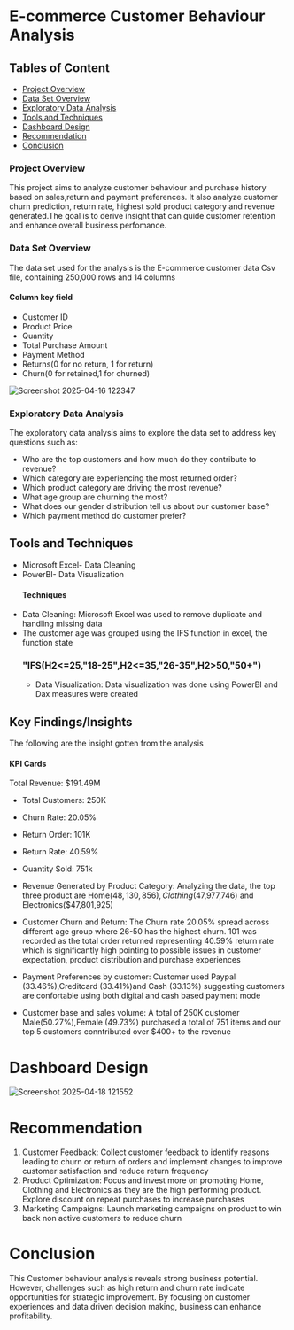 # E-commerce Customer Behaviour Analysis

## Tables of Content

- [Project Overview](#project-overview)
- [Data Set Overview](#data-set-overview)
- [Exploratory Data Analysis](#exploratory-data-analysis)
- [Tools and Techniques](#tools-and-techniques)
- [Dashboard Design](#dashboard-design)
- [Recommendation](#recommendation)
- [Conclusion](#conclusion)

### Project Overview
This project aims to analyze customer behaviour and purchase history based on sales,return and payment preferences. It also analyze customer churn prediction, return rate, highest sold product category and revenue generated.The goal is to derive insight that can guide customer retention and enhance overall business perfomance.

### Data Set Overview
The data set used for the analysis is the E-commerce customer data Csv file, containing 250,000 rows and 14 columns
#### Column key field
- Customer ID
- Product Price
- Quantity
- Total Purchase Amount
- Payment Method
- Returns(0 for no return, 1 for return)
- Churn(0 for retained,1 for churned)
  
![Screenshot 2025-04-16 122347](https://github.com/user-attachments/assets/846b1624-e5aa-4503-8233-c4edf616c279)

### Exploratory Data Analysis
The exploratory data analysis aims to explore the data set to address key questions such as:
- Who are the top customers and how much do they contribute to revenue?
- Which category are experiencing the most returned order?
- Which product category are driving the most revenue?
- What age group are churning the most?
- What does our gender distribution tell us about our customer base?
- Which payment method do customer prefer?

## Tools and Techniques
- Microsoft Excel- Data Cleaning
- PowerBI- Data Visualization
  #### Techniques
- Data Cleaning: Microsoft Excel was used to remove duplicate and handling missing data
- The customer age was grouped using the IFS function in excel, the function state
  ### "IFS(H2<=25,"18-25",H2<=35,"26-35",H2>50,"50+")
  - Data Visualization: Data visualization was done using PowerBI and Dax measures were created

## Key Findings/Insights
  The following are the insight gotten from the analysis
#### KPI Cards
   Total Revenue: $191.49M
  - Total Customers: 250K
  - Churn Rate: 20.05%
  - Return Order: 101K
  - Return Rate: 40.59%
  - Quantity Sold: 751k

  - Revenue Generated by Product Category: Analyzing the data, the top three product are Home($48,130,856),Clothing($47,977,746) and Electronics($47,801,925)
  - Customer Churn and Return: The Churn rate 20.05% spread across different age group where 26-50 has the highest churn. 101 was recorded as the total order returned representing 40.59% return rate which is significantly high pointing to possible issues in customer expectation, product distribution and purchase experiences
  - Payment Preferences by customer: Customer used Paypal (33.46%),Creditcard (33.41%)and Cash (33.13%) suggesting customers are confortable using both digital and cash based payment mode
  - Customer base and sales volume: A total of 250K customer Male(50.27%),Female (49.73%) purchased a total of 751 items and our top 5 customers conntributed over $400+ to the revenue

# Dashboard Design
![Screenshot 2025-04-18 121552](https://github.com/user-attachments/assets/24295a8c-e3e2-44d8-9f2f-fa59d60826ba)

# Recommendation
1. Customer Feedback: Collect customer feedback to identify reasons leading to churn or return of orders and implement changes to improve customer satisfaction and reduce return frequency
2. Product Optimization: Focus and invest more on promoting Home, Clothing and Electronics as they are the high performing product. Explore discount on repeat purchases to increase purchases
3. Marketing Campaigns: Launch marketing campaigns on product to win back non active customers to reduce churn

# Conclusion
This Customer behaviour analysis reveals strong business potential. However, challenges such as high return and churn rate indicate opportunities for strategic improvement. By focusing on customer experiences and data driven decision making, business can enhance profitability.






